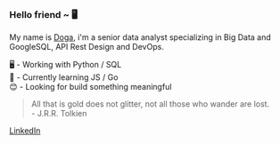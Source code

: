 ### Hello friend ~ 🖥

My name is [Doga](https://www.github.com/dogagcmnr), i'm a senior data analyst specializing in Big Data and GoogleSQL, API Rest Design and DevOps.

🖥 - Working with Python / SQL  
🌱 - Currently learning JS / Go  
😊 - Looking for build something meaningful 

> All that is gold does not glitter, not all those who wander are lost.
> <br> - J.R.R. Tolkien
>
[LinkedIn](https://www.linkedin.com/in/dogagocmener/)
